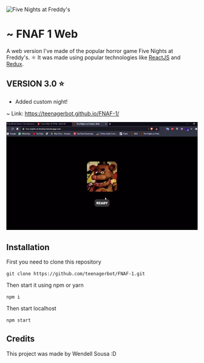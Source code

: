 ![Five Nights at Freddy's](https://vignette.wikia.nocookie.net/freddy-fazbears-pizza/images/0/0c/Show_stage_nocamera.png/revision/latest?cb=20150119023526)

# ~ FNAF 1 Web

A web version I've made of the popular horror game Five Nights at Freddy's. 
⚛️ It was made using popular technologies like [ReactJS](https://pt-br.reactjs.org/) and [Redux](https://redux.js.org/).

## VERSION 3.0 ⭐
- Added custom night!

~ Link: https://teenagerbot.github.io/FNAF-1/

![Five Nights at Freddy's](FNAF.webp)

## Installation

First you need to clone this repository

```
git clone https://github.com/teenagerbot/FNAF-1.git
```

Then start it using npm or yarn

```
npm i
```

Then start localhost

```
npm start
```

## Credits

This project was made by Wendell Sousa :D
